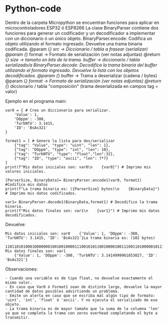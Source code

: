 # Python-code

Dentro de la carpeta Micropython se encuentran funciones para aplicar en microcontroladores ESP32 ó ESP8266
La clase BinaryParser contiene dos funciones para generar un codificador y un decodificador a implementar con un diccionario ó un único objeto.
BinaryParser.encode:
  Codifica un objeto utilizando el formato ingresado. Devuelve una trama binaria codificada. 
  @param {*} src -> Diccionario / tabla a frasear (serializar)
  @param {*} format -> Formato de serialización (ver notas adjuntas)
  @return {*} size -> tamaño en bits de la trama. buffer -> diccionario / tabla serializado/a
BinaryParser.decode:
  Decodifica la trama binaria del buffer utilizando el formato ingresado. Devuelve la lista con los objetos decodificados. 
  @param {*} buffer -> Trama a deserializar (cadena / bytes)
  @param {*} format -> Formato de serialización (ver notas adjuntas)
  @return {*} diccionario / tabla "composición" (trama deserializada en campos tag = valor)
  
  
Ejemplo en el programa main:

    var0 = { # Creo un diccionario para serializar.
        'Value': 1,
        'DOppm': -300,
        'TurbNTU': 3.1415,
        'ID': 'BsAs321'
    }

    format1 = [ # Genero la lista para des/serializar
        {"tag": "Value", "type": "uint", "len": 1},
        {"tag": "DOppm", "type": "int", "len": 10},
        {"tag": "TurbNTU", "type": "float","len":32},
        {"tag": "ID", "type": "ascii", "len": 7*7}
    ]
    print(f"Mis datos iniciales son: var0\n    {var0}") # Imprimo mis valores iniciales.

    [ParserSize, BinaryData]= BinaryParser.encode1(var0, format1) #Codifico mis datos
    print(f"La trama binaria es: ({ParserSize} bytes)\n    {BinaryData}") # Imprimo mis datos codificados.

    var1= BinaryParser.decode1(BinaryData,format1) # Decodifico la trama binaria.
    print(f"Mis datos finales son: var1\n    {var1}") # Imprimo mis datos decodificados.

Devuelve:

    Mis datos iniciales son: var0    {'Value': 1, 'DOppm': -300, 'TurbNTU': 3.1415, 'ID': 'BsAs321'}La trama binaria es: (102 bytes)
        110110101000100000001001001000011100101011001000010011100110100000101110011001100110011001000110001000
    Mis datos finales son: var1
        {'Value': 1, 'DOppm': -300, 'TurbNTU': 3.1414999961853027, 'ID': 'BsAs321'}
    
Observaciones:

    - Cuando una variable es de tipo float, no devuelve exactamente el mismo valor.
    - En caso que Var0 ó Format1 sean de distinto largo, devuelve la mayor cantidad de datos posibles advirtiendo un problema.
    - Emite un alerta en caso que se escriba mal algún tipo de formato: 'uint', 'int', 'float' ó 'ascii'. Y no ejecuta el serializado de ese objeto.
    - La trama binaria es de mayor tamaño que la suma de la columna 'len' ya que se completa la trama con zeros overhead completando el byte a transmitir.
